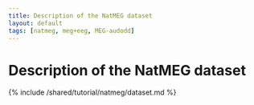```yaml
---
title: Description of the NatMEG dataset
layout: default
tags: [natmeg, meg+eeg, MEG-audodd]
---
```


# Description of the NatMEG dataset

{% include /shared/tutorial/natmeg/dataset.md %}
